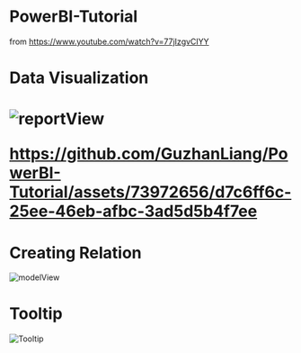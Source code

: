 # PowerBI-Tutorial 
from https://www.youtube.com/watch?v=77jIzgvCIYY

<h1>Data Visualization<h1>
  
![reportView](https://github.com/GuzhanLiang/PowerBI-Tutorial/assets/73972656/1c9fbb68-634b-4814-a0d2-809a23bd4654)

https://github.com/GuzhanLiang/PowerBI-Tutorial/assets/73972656/d7c6ff6c-25ee-46eb-afbc-3ad5d5b4f7ee

<h1>Creating Relation</h1>

![modelView](https://github.com/GuzhanLiang/PowerBI-Tutorial/assets/73972656/701ab9cd-bb60-40fb-a63e-d927af4c568d)

<h1>Tooltip</h1>

![Tooltip](https://github.com/GuzhanLiang/PowerBI-Tutorial/assets/73972656/d199bffb-c094-4088-ad15-fbb5395e9e74)





